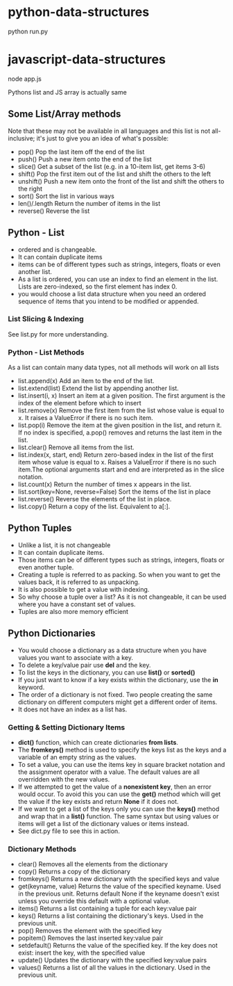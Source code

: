 # python-data-structures
python run.py
# javascript-data-structures
node app.js

Pythons list and JS array is actually same

## Some List/Array methods
Note that these may not be available in all languages and this list is not all-inclusive; it's just to give you an idea of what's possible:
- pop()	Pop the last item off the end of the list
- push()	Push a new item onto the end of the list
- slice()	Get a subset of the list (e.g. in a 10-item list, get items 3-6)
- shift()	Pop the first item out of the list and shift the others to the left
- unshift()	Push a new item onto the front of the list and shift the others to the right
- sort()	Sort the list in various ways
- len()/.length	Return the number of items in the list
- reverse()	Reverse the list

## Python - List
- ordered and is changeable.
- It can contain duplicate items
- items can be of different types such as strings, integers, floats or even another list.
- As a list is ordered, you can use an index to find an element in the list. Lists are zero-indexed, so the first element has index 0.
- you would choose a list data structure when you need an ordered sequence of items that you intend to be modified or appended.

### List Slicing & Indexing
See list.py for more understanding.

### Python - List Methods
As a list can contain many data types, not all methods will work on all lists
- list.append(x)	Add an item to the end of the list.
- list.extend(list)	Extend the list by appending another list.
- list.insert(i, x)	Insert an item at a given position. The first argument is the index of the element before which to insert
- list.remove(x)	Remove the first item from the list whose value is equal to x. It raises a ValueError if there is no such item.
- list.pop(i)	Remove the item at the given position in the list, and return it. If no index is specified, a.pop() removes and returns the last item in the list.
- list.clear()	Remove all items from the list.
- list.index(x, start, end)	Return zero-based index in the list of the first item whose value is equal to x. Raises a ValueError if there is no such item.The optional arguments start and end are interpreted as in the slice notation.
- list.count(x)	Return the number of times x appears in the list.
- list.sort(key=None, reverse=False)	Sort the items of the list in place
- list.reverse()	Reverse the elements of the list in place.
- list.copy()	Return a copy of the list. Equivalent to a[:].

## Python Tuples
- Unlike a list, it is not changeable
- It can contain duplicate items. 
- Those items can be of different types such as strings, integers, floats or even another tuple.
- Creating a tuple is referred to as packing. So when you want to get the values back, it is referred to as unpacking.
- It is also possible to get a value with indexing.
- So why choose a tuple over a list? As it is not changeable, it can be used where you have a constant set of values.
- Tuples are also more memory efficient

## Python Dictionaries
- You would choose a dictionary as a data structure when you have values you want to associate with a key.
- To delete a key/value pair use **del** and the key.
- To list the keys in the dictionary, you can use **list()** or **sorted()** 
- If you just want to know if a key exists within the dictionary, use the **in** keyword.
- The order of a dictionary is not fixed. Two people creating the same dictionary on different computers might get a different order of items. 
- It does not have an index as a list has.

### Getting & Setting Dictionary Items
- **dict()** function, which can create dictionaries **from lists**.
- The **fromkeys()** method is used to specify the keys list as the keys and a variable of an empty string as the values.
- To set a value, you can use the items key in square bracket notation and the assignment operator with a value. The default values are all overridden with the new values.
- If we attempted to get the value of a **nonexistent key**, then an error would occur. To avoid this you can use the **get()** method which will get the value if the key exists and return **None** if it does not.
- If we want to get a list of the keys only you can use the **keys()** method and wrap that in a **list()** function. The same syntax but using values or items will get a list of the dictionary values or items instead.
- See dict.py file to see this in action.

### Dictionary Methods
- clear()	Removes all the elements from the dictionary
- copy()	Returns a copy of the dictionary
- fromkeys()	Returns a new dictionary with the specified keys and value
- get(keyname, value)	Returns the value of the specified keyname. Used in the previous unit. Returns default None if the keyname doesn't exist unless you override this default with a optional value.
- items()	Returns a list containing a tuple for each key:value pair
- keys()	Returns a list containing the dictionary's keys. Used in the previous unit.
- pop()	Removes the element with the specified key
- popitem()	Removes the last inserted key:value pair
- setdefault()	Returns the value of the specified key. If the key does not exist: insert the key, with the specified value
- update()	Updates the dictionary with the specified key:value pairs
- values()	Returns a list of all the values in the dictionary. Used in the previous unit.